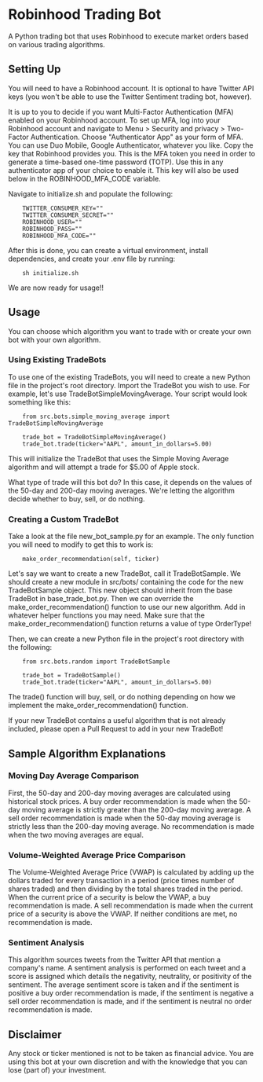 # Robinhood Trading Bot

A Python trading bot that uses Robinhood to execute market orders based on various trading algorithms.

<h2> Setting Up </h2>
You will need to have a Robinhood account. It is optional to have Twitter API keys (you won't be able to use the
Twitter Sentiment trading bot, however).

It is up to you to decide if you want Multi-Factor Authentication (MFA) enabled on your Robinhood account.
To set up MFA, log into your Robinhood account and navigate to Menu > Security and privacy > Two-Factor Authentication.
Choose "Authenticator App" as your form of MFA. You can use Duo Mobile, Google Authenticator, whatever you like. Copy the
key that Robinhood provides you. This is the MFA token you need in order to generate a time-based one-time password (TOTP).
Use this in any authenticator app of your choice to enable it. This key will also be used below in the ROBINHOOD_MFA_CODE variable.

Navigate to initialize.sh and populate the following:

        TWITTER_CONSUMER_KEY=""
        TWITTER_CONSUMER_SECRET=""
        ROBINHOOD_USER=""
        ROBINHOOD_PASS=""
        ROBINHOOD_MFA_CODE=""

After this is done, you can create a virtual environment, install dependencies, and create your .env file by running:

        sh initialize.sh

We are now ready for usage!!


<h2> Usage </h2>
You can choose which algorithm you want to trade with or create your own bot with your own algorithm.

<h3> Using Existing TradeBots </h3>
To use one of the existing TradeBots, you will need to create a new Python file in the project's root directory. Import
the TradeBot you wish to use. For example, let's use TradeBotSimpleMovingAverage. Your script would look something like
this:

        from src.bots.simple_moving_average import TradeBotSimpleMovingAverage

        trade_bot = TradeBotSimpleMovingAverage()
        trade_bot.trade(ticker="AAPL", amount_in_dollars=5.00)

This will initialize the TradeBot that uses the Simple Moving Average algorithm and will attempt a trade for $5.00 of 
Apple stock.

What type of trade will this bot do? In this case, it depends on the values of the 50-day and 200-day moving averages.
We're letting the algorithm decide whether to buy, sell, or do nothing.

<h3> Creating a Custom TradeBot </h3>
Take a look at the file new_bot_sample.py for an example. The only function you will need to modify to get this to work 
is:

        make_order_recommendation(self, ticker)

Let's say we want to create a new TradeBot, call it TradeBotSample. We should create a new module in src/bots/ containing
the code for the new TradeBotSample object. This new object should inherit from the base TradeBot in base_trade_bot.py. 
Then we can override the make_order_recommendation() function to use our new algorithm. Add in whatever helper functions 
you may need. Make sure that the make_order_recommendation() function returns a value of type OrderType!

Then, we can create a new Python file in the project's root directory with the following:

        from src.bots.random import TradeBotSample

        trade_bot = TradeBotSample()
        trade_bot.trade(ticker="AAPL", amount_in_dollars=5.00)

The trade() function will buy, sell, or do nothing depending on how we implement the make_order_recommendation()
function.

If your new TradeBot contains a useful algorithm that is not already included, please open a Pull Request to add in your
new TradeBot!


<h2> Sample Algorithm Explanations </h2>

<h3> Moving Day Average Comparison </h3>
First, the 50-day and 200-day moving averages are calculated using historical stock prices. 
A buy order recommendation is made when the 50-day moving average is strictly greater than the 200-day moving average.
A sell order recommendation is made when the 50-day moving average is strictly less than the 200-day moving average.
No recommendation is made when the two moving averages are equal.

<h3> Volume-Weighted Average Price Comparison </h3>
The Volume-Weighted Average Price (VWAP) is calculated by adding up the dollars traded for every transaction in a period (price times number of shares traded)
and then dividing by the total shares traded in the period. When the current price of a security is below the VWAP, a buy recommendation is made.
A sell recommendation is made when the current price of a security is above the VWAP. If neither conditions are met, no recommendation is made.

<h3> Sentiment Analysis </h3>
This algorithm sources tweets from the Twitter API that mention a company's name. A sentiment analysis is performed on each tweet and a score is assigned
which details the negativity, neutrality, or positivity of the sentiment. The average sentiment score is taken and if the sentiment is positive a buy
order recommendation is made, if the sentiment is negative a sell order recommendation is made, and if the sentiment is neutral no order recommendation
is made.


<h2> Disclaimer </h2>
Any stock or ticker mentioned is not to be taken as financial advice. You are using this bot at your own discretion and with the knowledge that you can lose
(part of) your investment.

